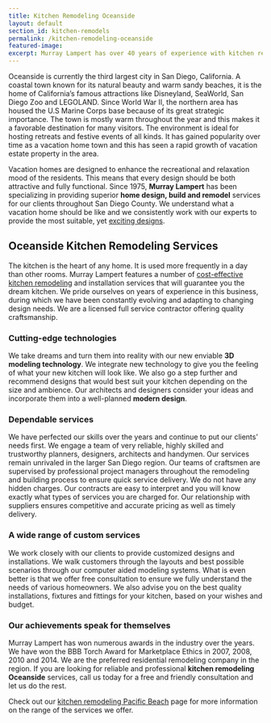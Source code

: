 ```yaml
---
title: Kitchen Remodeling Oceanside
layout: default
section_id: kitchen-remodels
permalink: /kitchen-remodeling-oceanside
featured-image:
excerpt: Murray Lampert has over 40 years of experience with kitchen remodeling in Oceanside, San Diego. Take your Oceanside kitchen remodel to the next level with us.
---
```


Oceanside is currently the third largest city in San Diego, California. A coastal town known for its natural beauty and warm sandy beaches, it is the home of California’s famous attractions like Disneyland, SeaWorld, San Diego Zoo and LEGOLAND. Since World War II, the northern area has housed the U.S Marine Corps base because of its great strategic importance. The town is mostly warm throughout the year and this makes it a favorable destination for many visitors. The environment is ideal for hosting retreats and festive events of all kinds. It has gained popularity over time as a vacation home town and this has seen a rapid growth of vacation estate property in the area.

Vacation homes are designed to enhance the recreational and relaxation mood of the residents. This means that every design should be both attractive and fully functional. Since 1975, <strong>Murray Lampert</strong> has been specializing in providing superior <strong>home design, build and remodel</strong> services for our clients throughout San Diego County. We understand what a vacation home should be like and we consistently work with our experts to provide the most suitable, yet <a href="http://murraylampert.com/san-diego-home-design-serivces/">exciting designs</a>.

## Oceanside Kitchen Remodeling Services

The kitchen is the heart of any home. It is used more frequently in a day than other rooms. Murray Lampert features a number of <a href="http://murraylampert.com/san-diego-kitchen-remodeling-services/">cost-effective kitchen remodeling</a> and installation services that will guarantee you the dream kitchen. We pride ourselves on years of experience in this business, during which we have been constantly evolving and adapting to changing design needs. We are a licensed full service contractor offering quality craftsmanship.

### Cutting-edge technologies

We take dreams and turn them into reality with our new enviable <strong>3D modeling technology</strong>. We integrate new technology to give you the feeling of what your new kitchen will look like. We also go a step further and recommend designs that would best suit your kitchen depending on the size and ambience. Our architects and designers consider your ideas and incorporate them into a well-planned <strong>modern design</strong>.

### Dependable services

We have perfected our skills over the years and continue to put our clients’ needs first. We engage a team of very reliable, highly skilled and trustworthy planners, designers, architects and handymen. Our services remain unrivaled in the larger San Diego region. Our teams of craftsmen are supervised by professional project managers throughout the remodeling and building process to ensure quick service delivery. We do not have any hidden charges. Our contracts are easy to interpret and you will know exactly what types of services you are charged for. Our relationship with suppliers ensures competitive and accurate pricing as well as timely delivery.

### A wide range of custom services

We work closely with our clients to provide customized designs and installations. We walk customers through the layouts and best possible scenarios through our computer aided modeling systems. What is even better is that we offer free consultation to ensure we fully understand the needs of various homeowners. We also advise you on the best quality installations, fixtures and fittings for your kitchen, based on your wishes and budget.

### Our achievements speak for themselves

Murray Lampert has won numerous awards in the industry over the years. We have won the BBB Torch Award for Marketplace Ethics in 2007, 2008, 2010 and 2014. We are the preferred residential remodeling company in the region. If you are looking for reliable and professional <strong>kitchen remodeling Oceanside</strong> services, call us today for a free and friendly consultation and let us do the rest.

Check out our <a href="http://murraylampert.com/kitchen-remodeling-pacific-beach">kitchen remodeling Pacific Beach</a> page for more information on the range of the services we offer.
